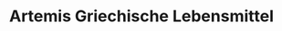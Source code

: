 ---
title: "Artemis Griechische Lebensmittel"
url: /leonberg/artemis-griechische-lebensmittel/
shop: Lebensmittel
---